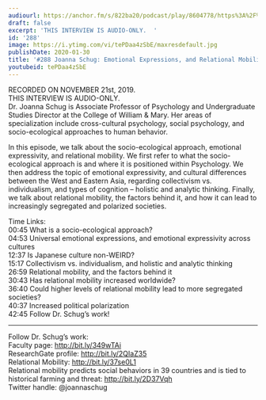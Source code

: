 ```yaml
---
audiourl: https://anchor.fm/s/822ba20/podcast/play/8604778/https%3A%2F%2Fd3ctxlq1ktw2nl.cloudfront.net%2Fproduction%2F2019-10-22%2F35308739-44100-2-575936544a2a2.m4a
draft: false
excerpt: 'THIS INTERVIEW IS AUDIO-ONLY.  '
id: '288'
image: https://i.ytimg.com/vi/tePDaa4zSbE/maxresdefault.jpg
publishDate: 2020-01-30
title: '#288 Joanna Schug: Emotional Expressions, and Relational Mobility'
youtubeid: tePDaa4zSbE
---
```

<div class="timelinks">

RECORDED ON NOVEMBER 21st, 2019.  
THIS INTERVIEW IS AUDIO-ONLY.  
Dr. Joanna Schug is Associate Professor of Psychology and Undergraduate Studies Director at the College of William & Mary. Her areas of specialization include cross-cultural psychology, social psychology, and socio-ecological approaches to human behavior.

In this episode, we talk about the socio-ecological approach, emotional expressivity, and relational mobility. We first refer to what the socio-ecological approach is and where it is positioned within Psychology. We then address the topic of emotional expressivity, and cultural differences between the West and Eastern Asia, regarding collectivism vs. individualism, and types of cognition – holistic and analytic thinking. Finally, we talk about relational mobility, the factors behind it, and how it can lead to increasingly segregated and polarized societies.

Time Links:  
<time>00:45</time> What is a socio-ecological approach?   
<time>04:53</time> Universal emotional expressions, and emotional expressivity across cultures  
<time>12:37</time> Is Japanese culture non-WEIRD?  
<time>15:17</time> Collectivism vs. individualism, and holistic and analytic thinking  
<time>26:59</time> Relational mobility, and the factors behind it  
<time>30:43</time> Has relational mobility increased worldwide?  
<time>36:40</time> Could higher levels of relational mobility lead to more segregated societies?  
<time>40:37</time> Increased political polarization  
<time>42:45</time> Follow Dr. Schug’s work!

---

Follow Dr. Schug’s work:  
Faculty page: http://bit.ly/349wTAi  
ResearchGate profile: http://bit.ly/2QIaZ35  
Relational Mobility: http://bit.ly/37se0L1  
Relational mobility predicts social behaviors in 39 countries and is tied to historical farming and threat: http://bit.ly/2D37Vqh  
Twitter handle: @joannaschug
</div>


